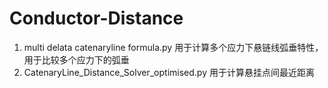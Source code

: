 # Conductor-Distance
1. multi delata catenaryline formula.py  用于计算多个应力下悬链线弧垂特性，用于比较多个应力下的弧垂
2. CatenaryLine_Distance_Solver_optimised.py  用于计算悬挂点间最近距离